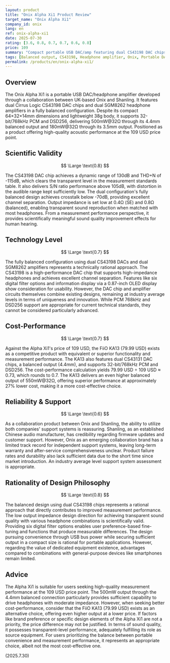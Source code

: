 ```yaml
---
layout: product
title: "Onix Alpha Xi1 Product Review"
target_name: "Onix Alpha Xi1"
company_id: onix
lang: en
ref: onix-alpha-xi1
date: 2025-07-30
rating: [3.6, 0.8, 0.7, 0.7, 0.6, 0.8]
price: 109
summary: "Compact portable USB DAC/amp featuring dual CS43198 DAC chips. Achieves transparent-level sound quality with 130dB dynamic range and -115dB THD+N measurements"
tags: [Balanced output, CS43198, Headphone amplifier, Onix, Portable DAC]
permalink: /products/en/onix-alpha-xi1/
---
```

## Overview

The Onix Alpha Xi1 is a portable USB DAC/headphone amplifier developed through a collaboration between UK-based Onix and Shanling. It features dual Cirrus Logic CS43198 DAC chips and dual SGM8262 headphone amplifiers in a fully balanced configuration. Despite its compact 64×32×14mm dimensions and lightweight 38g body, it supports 32-bit/768kHz PCM and DSD256, delivering 500mW@32Ω through its 4.4mm balanced output and 180mW@32Ω through its 3.5mm output. Positioned as a product offering high-quality acoustic performance at the 109 USD price point.

## Scientific Validity

$$ \Large \text{0.8} $$

The CS43198 DAC chip achieves a dynamic range of 130dB and THD+N of -115dB, which clears the transparent level in the measurement standards table. It also delivers S/N ratio performance above 105dB, with distortion in the audible range kept sufficiently low. The dual configuration's fully balanced design achieves crosstalk below -70dB, providing excellent channel separation. Output impedance is set low at 0.4Ω (SE) and 0.8Ω (balanced), enabling transparent sound reproduction when matched with most headphones. From a measurement performance perspective, it provides scientifically meaningful sound quality improvement effects for human hearing.

## Technology Level

$$ \Large \text{0.7} $$

The fully balanced configuration using dual CS43198 DACs and dual SGM8262 amplifiers represents a technically rational approach. The CS43198 is a high-performance DAC chip that supports high-impedance headphones and achieves excellent channel separation. Features like six digital filter options and information display via a 0.87-inch OLED display show consideration for usability. However, the DAC chip and amplifier circuits themselves combine existing designs, remaining at industry average levels in terms of uniqueness and innovation. While PCM 768kHz and DSD256 support are appropriate for current technical standards, they cannot be considered particularly advanced.

## Cost-Performance

$$ \Large \text{0.7} $$

Against the Alpha Xi1's price of 109 USD, the FiiO KA13 (79.99 USD) exists as a competitive product with equivalent or superior functionality and measurement performance. The KA13 also features dual CS43131 DAC chips, a balanced output (4.4mm), and supports 32-bit/768kHz PCM and DSD256. The cost-performance calculation yields 79.99 USD ÷ 109 USD ≈ 0.73, which rounds to 0.7. The KA13 delivers an even higher balanced output of 550mW@32Ω, offering superior performance at approximately 27% lower cost, making it a more cost-effective choice.

## Reliability & Support

$$ \Large \text{0.6} $$

As a collaboration product between Onix and Shanling, the ability to utilize both companies' support systems is reassuring. Shanling, as an established Chinese audio manufacturer, has credibility regarding firmware updates and customer support. However, Onix as an emerging collaboration brand has a limited track record for independent support systems, leaving long-term warranty and after-service comprehensiveness unclear. Product failure rates and durability also lack sufficient data due to the short time since market introduction. An industry average level support system assessment is appropriate.

## Rationality of Design Philosophy

$$ \Large \text{0.8} $$

The balanced design using dual CS43198 chips represents a rational approach that directly contributes to improved measurement performance. The low output impedance design direction for achieving transparent sound quality with various headphone combinations is scientifically valid. Providing six digital filter options enables user preference-based fine-tuning and functions that produce measurable differences. The design pursuing convenience through USB bus power while securing sufficient output in a compact size is rational for portable applications. However, regarding the value of dedicated equipment existence, advantages compared to combinations with general-purpose devices like smartphones remain limited.

## Advice

The Alpha Xi1 is suitable for users seeking high-quality measurement performance at the 109 USD price point. The 500mW output through the 4.4mm balanced connection particularly provides sufficient capability to drive headphones with moderate impedance. However, when seeking better cost-performance, consider that the FiiO KA13 (79.99 USD) exists as an alternative choice, offering even higher output at a lower price. If factors like brand preference or specific design elements of the Alpha Xi1 are not a priority, the price difference may not be justified. In terms of sound quality, it possesses transparent-level performance, adequately fulfilling its role as source equipment. For users prioritizing the balance between portable convenience and measurement performance, it represents an appropriate choice, albeit not the most cost-effective one.

(2025.7.30)
